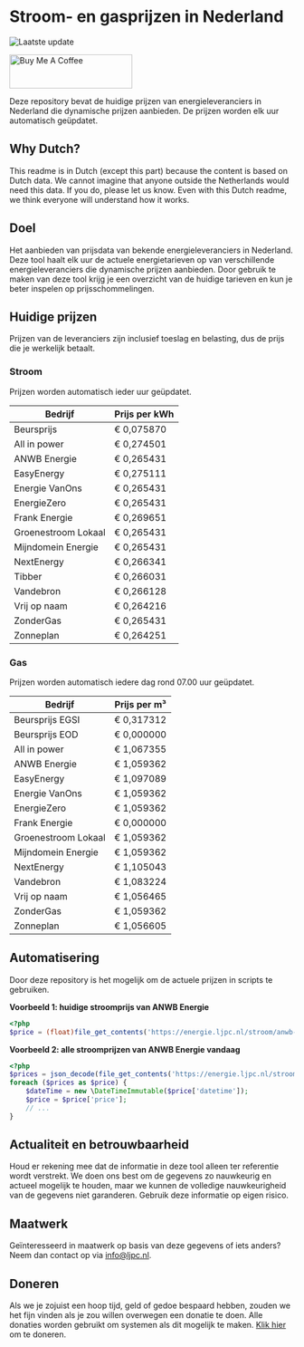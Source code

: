 # Stroom- en gasprijzen in Nederland

![Laatste update](https://img.shields.io/badge/laatste%20update-2023--12--21%2015%3A00%20CET-brightgreen)

<a href="https://www.buymeacoffee.com/Lars-" target="_blank"><img src="https://cdn.buymeacoffee.com/buttons/v2/default-orange.png" alt="Buy Me A Coffee" height="60" style="height: 60px !important;width: 217px !important;" ></a>

Deze repository bevat de huidige prijzen van energieleveranciers in Nederland die dynamische prijzen aanbieden. De prijzen worden elk uur automatisch geüpdatet.

## Why Dutch?

This readme is in Dutch (except this part) because the content is based on Dutch data. We cannot imagine that anyone outside the Netherlands would need this data. If you do, please let us know. Even with this Dutch readme, we think
everyone will understand how it works.

## Doel

Het aanbieden van prijsdata van bekende energieleveranciers in Nederland. Deze tool haalt elk uur de actuele energietarieven op van verschillende energieleveranciers die dynamische prijzen aanbieden. Door gebruik te maken van deze tool
krijg je een overzicht van de huidige tarieven en kun je beter inspelen op prijsschommelingen.

## Huidige prijzen

Prijzen van de leveranciers zijn inclusief toeslag en belasting, dus de prijs die je werkelijk betaalt.

### Stroom

Prijzen worden automatisch ieder uur geüpdatet.

 Bedrijf | Prijs per kWh 
---------|---------------
Beursprijs | € 0,075870
All in power | € 0,274501
ANWB Energie | € 0,265431
EasyEnergy | € 0,275111
Energie VanOns | € 0,265431
EnergieZero | € 0,265431
Frank Energie | € 0,269651
Groenestroom Lokaal | € 0,265431
Mijndomein Energie | € 0,265431
NextEnergy | € 0,266341
Tibber | € 0,266031
Vandebron | € 0,266128
Vrij op naam | € 0,264216
ZonderGas | € 0,265431
Zonneplan | € 0,264251


### Gas

Prijzen worden automatisch iedere dag rond 07.00 uur geüpdatet.

 Bedrijf | Prijs per m³ 
---------|--------------
Beursprijs EGSI | € 0,317312
Beursprijs EOD | € 0,000000
All in power | € 1,067355
ANWB Energie | € 1,059362
EasyEnergy | € 1,097089
Energie VanOns | € 1,059362
EnergieZero | € 1,059362
Frank Energie | € 0,000000
Groenestroom Lokaal | € 1,059362
Mijndomein Energie | € 1,059362
NextEnergy | € 1,105043
Vandebron | € 1,083224
Vrij op naam | € 1,056465
ZonderGas | € 1,059362
Zonneplan | € 1,056605


## Automatisering

Door deze repository is het mogelijk om de actuele prijzen in scripts te gebruiken.

**Voorbeeld 1: huidige stroomprijs van ANWB Energie**

```php
<?php
$price = (float)file_get_contents('https://energie.ljpc.nl/stroom/anwb-energie-nu.txt');

```

**Voorbeeld 2: alle stroomprijzen van ANWB Energie vandaag**

```php
<?php
$prices = json_decode(file_get_contents('https://energie.ljpc.nl/stroom/all-in-power-vandaag.json'),true);
foreach ($prices as $price) {
    $dateTime = new \DateTimeImmutable($price['datetime']);
    $price = $price['price'];
    // ...
}
```

## Actualiteit en betrouwbaarheid

Houd er rekening mee dat de informatie in deze tool alleen ter referentie wordt verstrekt. We doen ons best om de gegevens zo nauwkeurig en actueel mogelijk te houden, maar we kunnen de volledige nauwkeurigheid van de gegevens niet
garanderen. Gebruik deze informatie op eigen risico.

## Maatwerk

Geïnteresseerd in maatwerk op basis van deze gegevens of iets anders? Neem dan contact op
via [info@ljpc.nl](mailto:info@ljpc.nl?subject=Energie%20prijzen).

## Doneren

Als we je zojuist een hoop tijd, geld of gedoe bespaard hebben, zouden we het fijn vinden als je zou willen overwegen een
donatie te doen. Alle donaties worden gebruikt om systemen als dit mogelijk te
maken. [Klik hier](https://www.buymeacoffee.com/Lars-) om te doneren.
